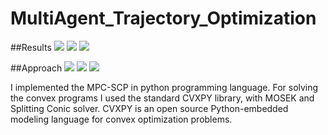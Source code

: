 # MultiAgent_Trajectory_Optimization

##Results
![](https://github.com/atharva7am/MultiAgent_Trajectory_Optimization/blob/main/test_1.gif)
![](https://github.com/atharva7am/MultiAgent_Trajectory_Optimization/blob/main/test_2.gif)
![](https://github.com/atharva7am/MultiAgent_Trajectory_Optimization/blob/main/test_3.gif)

##Approach
![](https://github.com/atharva7am/MultiAgent_Trajectory_Optimization/blob/main/utils/problem.png)
![](https://github.com/atharva7am/MultiAgent_Trajectory_Optimization/blob/main/utils/quad_dynamics_1.png)
![](https://github.com/atharva7am/MultiAgent_Trajectory_Optimization/blob/main/utils/quad_dynamics_2.png)

I implemented the MPC-SCP in python programming language. For solving the convex programs I used the standard CVXPY library, with MOSEK and Splitting Conic solver. CVXPY is an open source Python-embedded modeling language for convex optimization problems.

